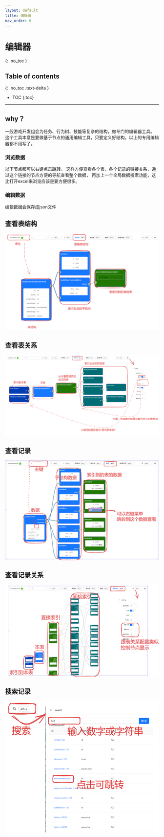 ```yaml
---
layout: default
title: 编辑器
nav_order: 6
---
```


# 编辑器
{: .no_toc }

## Table of contents
{: .no_toc .text-delta }

- TOC
{:toc}
---

## why？
一般游戏开发组会为任务、行为树、技能等复杂的结构，做专门的编辑器工具。
这个工具本意是要做基于节点的通用编辑工具，只要定义好结构，以上的专用编辑器都不用写了。

### 浏览数据

以下节点都可以右键点击跳转。
这样方便查看各个表，各个记录的链接关系，通过这个链接的节点方便的导航查看整个数据，
再加上一个全局数据搜索功能，这比打开excel来浏览应该是要方便很多。

### 编辑数据

编辑数据会保存成json文件

## 查看表结构
![](../assets/images/tableschema.png)

## 查看表关系 
![](../assets/images/tableref.png)

## 查看记录
![](../assets/images/record.png)

## 查看记录关系
![](../assets/images/recordref.png)

## 搜索记录
![](../assets/images/search.png)
